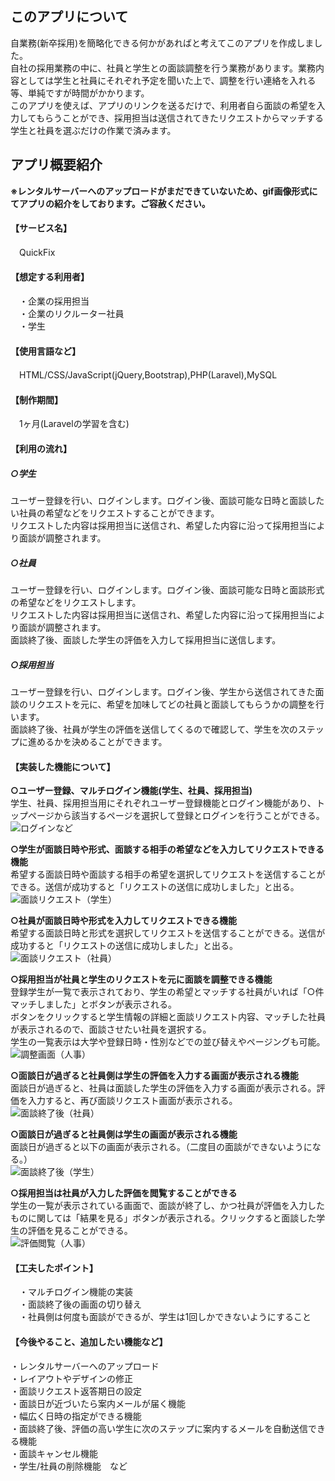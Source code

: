 ## このアプリについて

自業務(新卒採用)を簡略化できる何かがあればと考えてこのアプリを作成しました。  
自社の採用業務の中に、社員と学生との面談調整を行う業務があります。業務内容としては学生と社員にそれぞれ予定を聞いた上で、調整を行い連絡を入れる等、単純ですが時間がかかります。  
このアプリを使えば、アプリのリンクを送るだけで、利用者自ら面談の希望を入力してもらうことができ、採用担当は送信されてきたリクエストからマッチする学生と社員を選ぶだけの作業で済みます。  


## アプリ概要紹介
__※レンタルサーバーへのアップロードがまだできていないため、gif画像形式にてアプリの紹介をしております。ご容赦ください。__
#### 【サービス名】  
　QuickFix

#### 【想定する利用者】  
　・企業の採用担当  
　・企業のリクルーター社員  
　・学生

#### 【使用言語など】
　HTML/CSS/JavaScript(jQuery,Bootstrap),PHP(Laravel),MySQL

#### 【制作期間】
　1ヶ月(Laravelの学習を含む)

#### 【利用の流れ】  
##### ○学生  
ユーザー登録を行い、ログインします。ログイン後、面談可能な日時と面談したい社員の希望などをリクエストすることができます。  
リクエストした内容は採用担当に送信され、希望した内容に沿って採用担当により面談が調整されます。

##### ○社員  
ユーザー登録を行い、ログインします。ログイン後、面談可能な日時と面談形式の希望などをリクエストします。  
リクエストした内容は採用担当に送信され、希望した内容に沿って採用担当により面談が調整されます。  
面談終了後、面談した学生の評価を入力して採用担当に送信します。

##### ○採用担当  
ユーザー登録を行い、ログインします。ログイン後、学生から送信されてきた面談のリクエストを元に、希望を加味してどの社員と面談してもらうかの調整を行います。  
面談終了後、社員が学生の評価を送信してくるので確認して、学生を次のステップに進めるかを決めることができます。

#### 【実装した機能について】
__○ユーザー登録、マルチログイン機能(学生、社員、採用担当)__  
学生、社員、採用担当用にそれぞれユーザー登録機能とログイン機能があり、トップページから該当するページを選択して登録とログインを行うことができる。
![ログインなど](https://user-images.githubusercontent.com/66907534/99960157-a1257980-2dcf-11eb-8ebe-d2d56ca5ca8e.gif)

__○学生が面談日時や形式、面談する相手の希望などを入力してリクエストできる機能__  
希望する面談日時や面談する相手の希望を選択してリクエストを送信することができる。送信が成功すると「リクエストの送信に成功しました」と出る。
![面談リクエスト（学生）](https://user-images.githubusercontent.com/66907534/99963104-a0dbad00-2dd4-11eb-8a43-2b2e8b0682fa.gif)

__○社員が面談日時や形式を入力してリクエストできる機能__  
希望する面談日時と形式を選択してリクエストを送信することができる。送信が成功すると「リクエストの送信に成功しました」と出る。
![面談リクエスト（社員）](https://user-images.githubusercontent.com/66907534/99963586-573f9200-2dd5-11eb-84c7-1009e2561ca2.gif)

__○採用担当が社員と学生のリクエストを元に面談を調整できる機能__  
登録学生が一覧で表示されており、学生の希望とマッチする社員がいれば「○件マッチしました」とボタンが表示される。  
ボタンをクリックすると学生情報の詳細と面談リクエスト内容、マッチした社員が表示されるので、面談させたい社員を選択する。  
学生の一覧表示は大学や登録日時・性別などでの並び替えやページングも可能。  
![調整画面（人事）](https://user-images.githubusercontent.com/66907534/99972109-793f1180-2de1-11eb-8e12-9d8f26459bc2.gif)  

__○面談日が過ぎると社員側は学生の評価を入力する画面が表示される機能__  
面談日が過ぎると、社員は面談した学生の評価を入力する画面が表示される。評価を入力すると、再び面談リクエスト画面が表示される。  
![面談終了後（社員）](https://user-images.githubusercontent.com/66907534/99966066-206b7b00-2dd9-11eb-99cf-c5cd3a41fb3a.gif)  

__○面談日が過ぎると社員側は学生の画面が表示される機能__  
面談日が過ぎると以下の画面が表示される。（二度目の面談ができないようになる。）  
![面談終了後（学生）](https://user-images.githubusercontent.com/66907534/99966147-3da04980-2dd9-11eb-8d40-844764c99cd3.png)  

__○採用担当は社員が入力した評価を閲覧することができる__  
学生の一覧が表示されている画面で、面談が終了し、かつ社員が評価を入力したものに関しては「結果を見る」ボタンが表示される。クリックすると面談した学生の評価を見ることができる。  
![評価閲覧（人事）](https://user-images.githubusercontent.com/66907534/99966645-f49cc500-2dd9-11eb-8145-2f6a524d7e95.gif)

#### 【工夫したポイント】
　・マルチログイン機能の実装  
　・面談終了後の画面の切り替え  
　・社員側は何度も面談ができるが、学生は1回しかできないようにすること  

#### 【今後やること、追加したい機能など】  
  ・レンタルサーバーへのアップロード  
  ・レイアウトやデザインの修正  
  ・面談リクエスト返答期日の設定  
  ・面談日が近づいたら案内メールが届く機能  
  ・幅広く日時の指定ができる機能  
  ・面談終了後、評価の高い学生に次のステップに案内するメールを自動送信できる機能  
  ・面談キャンセル機能  
  ・学生/社員の削除機能　など
